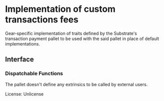 # Implementation of custom transactions fees

Gear-specific implementation of traits defined by the Substrate's transaction payment pallet to be used with the said pallet in place of default implementations.

## Interface

### Dispatchable Functions
The pallet doesn't define any extrinsics to be called by external users.

License: Unlicense
